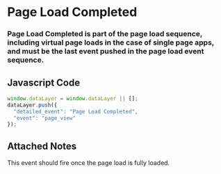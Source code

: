 # Page Load Completed

### Page Load Completed is part of the page load sequence, including virtual page loads in the case of single page apps, and must be the last event pushed in the page load event sequence.

## Javascript Code
```js
window.dataLayer = window.dataLayer || [];
dataLayer.push({
  "detailed_event": "Page Load Completed",
  "event": "page_view"
});
```





## Attached Notes

<p>This event should fire once the page load is fully loaded.</p>
